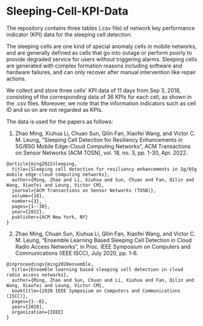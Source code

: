 # Sleeping-Cell-KPI-Data
The repository contains three tables (.csv file) of network key performance indicator (KPI) data for the sleeping cell detection.

The sleeping cells are one kind of special anomaly cells in mobile networks, and are generally defined as cells that go into outage or perform poorly to provide degraded service for users without triggering alarms. Sleeping cells are generated with complex formation reasons including software and hardware failures, and can only recover after manual intervention like repair actions.

We collect and store three cells' KPI data of 11 days from Sep 3, 2018, consisting of the corresponding data of 36 KPIs for each cell, as shown in the .csv files. Moreover, we note that the information indicators such as cell ID and so on are not regarded as KPIs.

The data is used for the papers as follows:

1. Zhao Ming, Xiuhua Li, Chuan Sun, Qilin Fan, Xiaofei Wang, and Victor C. M. Leung, “Sleeping Cell Detection for Resiliency Enhancements in 5G/B5G Mobile Edge-Cloud Computing Networks”, ACM Transactions on Sensor Networks (ACM TOSN), vol. 18, no. 3, pp. 1-30, Apr. 2022.

```
@article{ming2022sleeping,
  title={Sleeping cell detection for resiliency enhancements in 5g/b5g mobile edge-cloud computing networks},
  author={Ming, Zhao and Li, Xiuhua and Sun, Chuan and Fan, Qilin and Wang, Xiaofei and Leung, Victor CM},
  journal={ACM Transactions on Sensor Networks (TOSN)},
  volume={18},
  number={3},
  pages={1--30},
  year={2022},
  publisher={ACM New York, NY}
}
```


2. Zhao Ming, Chuan Sun, Xiuhua Li, Qilin Fan, Xiaofei Wang, and Victor C. M. Leung, “Ensemble Learning Based Sleeping Cell Detection in Cloud Radio Access Networks”, in Proc. IEEE Symposium on Computers and Communications (IEEE ISCC), July 2020, pp. 1-6.

```
@inproceedings{ming2020ensemble,
  title={Ensemble learning based sleeping cell detection in cloud radio access networks},
  author={Ming, Zhao and Sun, Chuan and Li, Xiuhua and Fan, Qilin and Wang, Xiaofei and Leung, Victor CM},
  booktitle={2020 IEEE Symposium on Computers and Communications (ISCC)},
  pages={1--6},
  year={2020},
  organization={IEEE}
}
```
